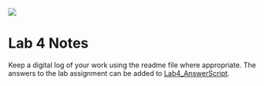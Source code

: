 <img src="https://github.com/ee209-2020class/ee209-2020class.github.io/blob/master/ExtraInfo/logo.png">

# Lab 4 Notes

Keep a digital log of your work using the readme file where appropriate. The answers to the lab assignment can be added to [Lab4_AnswerScript](Lab4_AnswerScript.md).